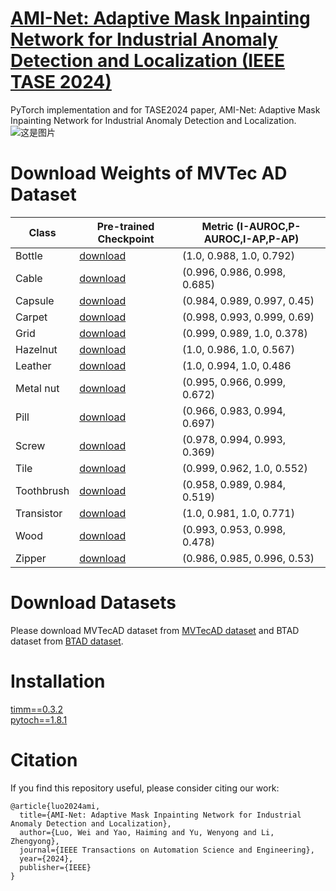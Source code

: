 # [AMI-Net: Adaptive Mask Inpainting Network for Industrial Anomaly Detection and Localization (IEEE TASE 2024)](https://ieeexplore.ieee.org/document/10445116)
PyTorch implementation and for TASE2024 paper, AMI-Net: Adaptive Mask Inpainting Network for Industrial Anomaly Detection and Localization.  
![这是图片](AMI-Net-framework.png)  
# Download Weights of MVTec AD Dataset
| Class      | Pre-trained Checkpoint |  Metric (I-AUROC,P-AUROC,I-AP,P-AP)    |
|------------|-------------------------|--------|
| Bottle   | [download](https://drive.google.com/drive/folders/1hReDmbzSDeKSjUgKVfNvwS7eiLuZvqlO?usp=drive_link) | (1.0, 0.988, 1.0, 0.792) |
| Cable   | [download](https://drive.google.com/drive/folders/1BzQ6dJQoGGnh672Z_1nULDXDfu4MjnlR?usp=drive_link) | (0.996, 0.986, 0.998, 0.685) |
| Capsule   | [download](https://drive.google.com/drive/folders/19E5Sb6v4L_rCL-8wprVJcPSPj_-u3D6g?usp=drive_link) | (0.984, 0.989, 0.997, 0.45) |
| Carpet   | [download](https://drive.google.com/drive/folders/1H4WLy7Qx_8-wcUmPDTJoBiC-fzBHee4w?usp=drive_link) | (0.998, 0.993, 0.999, 0.69) |
| Grid   | [download](https://drive.google.com/drive/folders/1iAK-jcxTzMXxJGcJkubbwCQ4I8L6rsTR?usp=drive_link) | (0.999, 0.989, 1.0, 0.378) |
| Hazelnut   | [download](https://drive.google.com/drive/folders/1bEhR-gY2oiTxOQo8MyeSGns1w2ndTup3?usp=drive_link) | (1.0, 0.986, 1.0, 0.567) |
| Leather   | [download](https://drive.google.com/drive/folders/1-IGH5UUCn-6bc32PxWoHeuS7RKitr-rU?usp=drive_link) | (1.0, 0.994, 1.0, 0.486 |
| Metal nut   | [download](https://drive.google.com/drive/folders/1s0_HUadzmuoBp7yaWBqO1-PsdzAZLBTU?usp=drive_link) | (0.995, 0.966, 0.999, 0.672) |
| Pill   | [download](https://drive.google.com/drive/folders/1dx-4gPxuECs0HnxGao3StrtB4-Pt1IHy?usp=drive_link) | (0.966, 0.983, 0.994, 0.697) |
| Screw  | [download](https://drive.google.com/drive/folders/1K0H-j05GfjVkMa5R_ku5JL6cD64D3ooi?usp=drive_link) | (0.978, 0.994, 0.993, 0.369) |
| Tile   | [download](https://drive.google.com/drive/folders/1reUhmNr4vfjS5k8cm7K6VeWIMfLhtVeU?usp=drive_link) | (0.999, 0.962, 1.0, 0.552) |
| Toothbrush   | [download](https://drive.google.com/drive/folders/1f78b5FJ82eWNcvQ23KQUta_9lU_pWTCO?usp=drive_link) | (0.958, 0.989, 0.984, 0.519) |
| Transistor   | [download](https://drive.google.com/drive/folders/1EUNUqkKZVS8aJL9oQ2Xg-5aB7zuQ888n?usp=drive_link) | (1.0, 0.981, 1.0, 0.771) |
| Wood   | [download](https://drive.google.com/drive/folders/1DC1p-hPNa7ChKBCXoaG514bq9i7jcS8i?usp=drive_link) | (0.993, 0.953, 0.998, 0.478) |
| Zipper   | [download](https://drive.google.com/drive/folders/1DSiBCdZ-7vfIydQvu86D5nf6Z8l0Ft0K?usp=drive_link) | (0.986, 0.985, 0.996, 0.53) |


# Download Datasets
Please download MVTecAD dataset from [MVTecAD dataset](https://www.mvtec.com/de/unternehmen/forschung/datasets/mvtec-ad/) and BTAD dataset from [BTAD dataset](https://www.beantech.it/).
# Installation
[timm==0.3.2](https://github.com/huggingface/pytorch-image-models)     
[pytoch==1.8.1](https://pytorch.org/)
# Citation
If you find this repository useful, please consider citing our work:  
```
@article{luo2024ami,    
  title={AMI-Net: Adaptive Mask Inpainting Network for Industrial Anomaly Detection and Localization},  
  author={Luo, Wei and Yao, Haiming and Yu, Wenyong and Li, Zhengyong},  
  journal={IEEE Transactions on Automation Science and Engineering},  
  year={2024},  
  publisher={IEEE}  
}
```
